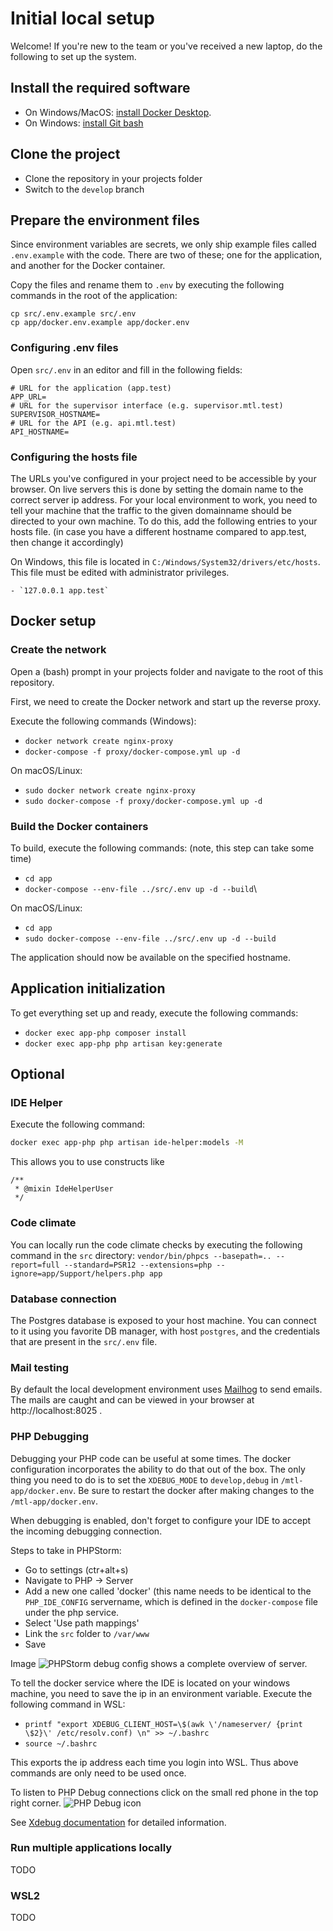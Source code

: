 # Initial local setup

Welcome! If you're new to the team or you've received a new laptop, do the following to set up the system.

## Install the required software

* On Windows/MacOS: [install Docker Desktop](https://www.docker.com/products/docker-desktop).
* On Windows: [install Git bash](https://gitforwindows.org/)

## Clone the project

* Clone the repository in your projects folder
* Switch to the `develop` branch

## Prepare the environment files

Since environment variables are secrets, we only ship example files called `.env.example` with the code. There are two
of these; one for the application, and another for the Docker container.

Copy the files and rename them to `.env` by executing the following commands in the root of the application:

`cp src/.env.example src/.env`  
`cp app/docker.env.example app/docker.env`

### Configuring .env files

Open `src/.env` in an editor and fill in the following fields:

```dotenv
# URL for the application (app.test)
APP_URL=
# URL for the supervisor interface (e.g. supervisor.mtl.test)
SUPERVISOR_HOSTNAME=
# URL for the API (e.g. api.mtl.test)
API_HOSTNAME=
```

### Configuring the hosts file

The URLs you've configured in your project need to be accessible by your browser. On live servers this is done by
setting the domain name to the correct server ip address. For your local environment to work, you need to tell your
machine that the traffic to the given domainname should be directed to your own machine. To do this, add the following
entries to your hosts file. (in case you have a different hostname compared to app.test, then change it accordingly)

On Windows, this file is located in `C:/Windows/System32/drivers/etc/hosts`. This file must be edited with administrator
privileges.

```hosts
- `127.0.0.1 app.test`
```

## Docker setup

### Create the network

Open a (bash) prompt in your projects folder and navigate to the root of this repository.

First, we need to create the Docker network and start up the reverse proxy.

Execute the following commands (Windows):

* `docker network create nginx-proxy`
* `docker-compose -f proxy/docker-compose.yml up -d`

On macOS/Linux:

* `sudo docker network create nginx-proxy`
* `sudo docker-compose -f proxy/docker-compose.yml up -d`

### Build the Docker containers

To build, execute the following commands: (note, this step can take some time)

* `cd app`
* `docker-compose --env-file ../src/.env up -d --build`\

On macOS/Linux:

* `cd app`
* `sudo docker-compose --env-file ../src/.env up -d --build`

The application should now be available on the specified hostname.

## Application initialization

To get everything set up and ready, execute the following commands:

* `docker exec app-php composer install`
* `docker exec app-php php artisan key:generate`

## Optional

### IDE Helper

Execute the following command:

```bash
docker exec app-php php artisan ide-helper:models -M
```

This allows you to use constructs like

```injectablephp
/**
 * @mixin IdeHelperUser
 */
```

### Code climate

You can locally run the code climate checks by executing the following command in the `src` directory:
```vendor/bin/phpcs --basepath=.. --report=full --standard=PSR12 --extensions=php --ignore=app/Support/helpers.php app```

### Database connection

The Postgres database is exposed to your host machine. You can connect to it using you favorite DB manager, with
host `postgres`, and the credentials that are present in the `src/.env` file.

### Mail testing

By default the local development environment uses [Mailhog](https://github.com/mailhog/MailHog) to send emails. The
mails are caught and can be viewed in your browser at http://localhost:8025 .

### PHP Debugging

Debugging your PHP code can be useful at some times. The docker configuration incorporates the ability to do that out of
the box. The only thing you need to do is to set the `XDEBUG_MODE` to `develop,debug` in `/mtl-app/docker.env`. Be sure
to restart the docker after making changes to the `/mtl-app/docker.env`.

When debugging is enabled, don't forget to configure your IDE to accept the incoming debugging connection.

Steps to take in PHPStorm:

- Go to settings (ctr+alt+s)
- Navigate to PHP -> Server
- Add a new one called 'docker' (this name needs to be identical to the `PHP_IDE_CONFIG` servername, which is defined in
  the `docker-compose` file under the php service.
- Select 'Use path mappings'
- Link the `src` folder to `/var/www`
- Save

Image ![PHPStorm debug config](imges/phpstorm_debug.png) shows a complete overview of server.

To tell the docker service where the IDE is located on your windows machine, you need to save the ip in an environment
variable. Execute the following command in WSL:

- `printf "export XDEBUG_CLIENT_HOST=\$(awk \'/nameserver/ {print \$2}\' /etc/resolv.conf) \n" >> ~/.bashrc`
- `source ~/.bashrc`

This exports the ip address each time you login into WSL. Thus above commands are only need to be used once.

To listen to PHP Debug connections click on the small red phone in the top right corner.
![PHP Debug icon](images/php_debug_icon.png)

See [Xdebug documentation](https://xdebug.org/docs/) for detailed information.

### Run multiple applications locally

TODO

### WSL2

TODO